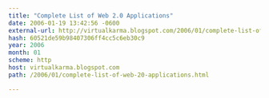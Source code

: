 ```yaml
---
title: "Complete List of Web 2.0 Applications"
date: 2006-01-19 13:42:56 -0600
external-url: http://virtualkarma.blogspot.com/2006/01/complete-list-of-web-20-applications.html
hash: 60521de59b98407306ff4cc5c6eb30c9
year: 2006
month: 01
scheme: http
host: virtualkarma.blogspot.com
path: /2006/01/complete-list-of-web-20-applications.html

---
```



